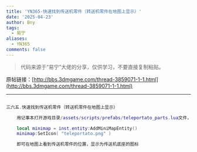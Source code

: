 ```yaml
---
title: 'YN365-快速找到传送机零件（转送机零件在地图上显示）'
date: '2025-04-23'
author: Bny
tags:
  - 易宁
aliases:
  - YN365
comments: false
---
```


> 代码来源于“易宁”大佬的分享，仅供学习，不要直接复制粘贴。

原帖链接：[http://bbs.3dmgame.com/thread-3859071-1-1.html](http://bbs.3dmgame.com/thread-3859071-1-1.html)

---

```lua  

三六五.快速找到传送机零件（转送机零件在地图上显示）	用记事本打开游戏目录/assets/scripts/prefabs/teleportato_parts.lua文件，在inst:AddComponent("inspectable")的下一行插入以下内容：	local minimap = inst.entity:AddMiniMapEntity()	minimap:SetIcon( "teleportato.png" )	即可在地图上看到传送机零件的位置，显示为传送机底座的图标

```  

